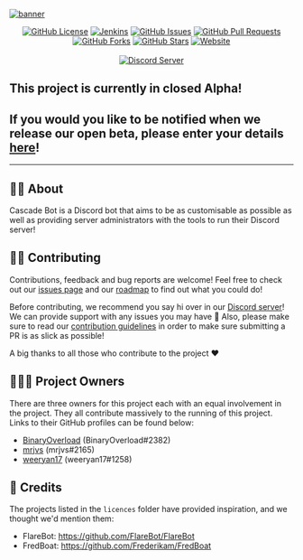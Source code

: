 [![banner](https://user-images.githubusercontent.com/15330699/59548967-1f7cbb80-8f4e-11e9-9f98-af047ac30a2f.png)](https://cascadebot.org)

<p align="center">
    <a href="https://github.com/CascadeBot/CascadeBot/blob/dev/LICENSE"><img src="https://img.shields.io/github/license/cascadebot/cascadebot.svg?style=flat-square" alt="GitHub License"></a>
    <a href="https://jenkins.cascadebot.org/job/Cascade%20Bot/lastBuild/"><img src="https://img.shields.io/jenkins/build/https/jenkins.cascadebot.org/cascade%20bot.svg?style=flat-square" alt="Jenkins"></a>
    <a href="https://github.com/CascadeBot/CascadeBot/issues"><img src="https://img.shields.io/github/issues/cascadebot/cascadebot.svg?color=purple&style=flat-square" alt="GitHub Issues"></a>
    <a href="https://github.com/CascadeBot/CascadeBot/pulls"><img src="https://img.shields.io/github/issues-pr/cascadebot/cascadebot.svg?color=purple&style=flat-square" alt="GitHub Pull Requests"></a>
    <a href="https://github.com/CascadeBot/CascadeBot/network/members"><img src="https://img.shields.io/github/forks/cascadebot/cascadebot.svg?style=flat-square" alt="GitHub Forks"></a>
    <a href="https://github.com/CascadeBot/CascadeBot/stargazers"><img src="https://img.shields.io/github/stars/cascadebot/cascadebot.svg?style=flat-square" alt="GitHub Stars"></a>
    <a href="https://cascadebot.org"><img src="https://img.shields.io/website/https/cascadebot.org.svg?down_color=red&down_message=offline&style=flat-square&up_message=online" alt="Website"></a>
    <br><br>
    <a href="https://discord.gg/P23GZFB"><img src="https://discordapp.com/api/guilds/488394590458478602/widget.png?style=banner2" alt="Discord Server"></a>
</p>

## This project is currently in closed Alpha!
## If you would you like to be notified when we release our open beta, please enter your details [here](https://cascadebot.typeform.com/to/kjr91e)!

---

## 👋🏻 About

Cascade Bot is a Discord bot that aims to be as customisable as possible as well as providing server administrators with the tools to run their Discord server!

## 🤝🏻 Contributing
Contributions, feedback and bug reports are welcome! Feel free to check out our [issues page](https://github.com/CascadeBot/CascadeBot/issues) and our [roadmap](https://github.com/orgs/CascadeBot/projects/3) to find out what you could do!

Before contributing, we recommend you say hi over in our [Discord server](https://discord.gg/P23GZFB)! We can provide support with any issues you may have 🙂 Also, please make sure to read our [contribution guidelines](.github/CONTRIBUTING.md) in order to make sure submitting a PR is as slick as possible!

A big thanks to all those who contribute to the project ❤

## 👨🏻‍💼 Project Owners 

There are three owners for this project each with an equal involvement in the project. They all contribute massively to the running of this project. Links to their GitHub profiles can be found below:

 - [BinaryOverload](https://github.com/binaryoverload) (BinaryOverload#2382)
 - [mrjvs](https://github.com/mrjvs) (mrjvs#2165) 
 - [weeryan17](https://github.com/weeryan17) (weeryan17#1258)

## 💛 Credits
The projects listed in the `licences` folder have provided inspiration, and we thought we'd mention them:

 - FlareBot: https://github.com/FlareBot/FlareBot
 - FredBoat: https://github.com/Frederikam/FredBoat


